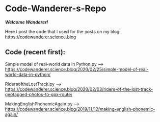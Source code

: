 # Code-Wanderer-s-Repo

***Welcome Wanderer!***

Here I post the code that I used for the posts on my blog:
https://codewanderer.science.blog

Code (recent first):
--------------------
Simple model of real-world data in Python.py --> https://codewanderer.science.blog/2020/02/25/simple-model-of-real-world-data-in-python/

RidersoftheLostTrack.py --> https://codewanderer.science.blog/2020/02/03/riders-of-the-lost-track-geotagged-photos-to-gpx-route/

MakingEnglishPhonemicAgain.py --> https://codewanderer.science.blog/2019/11/12/making-english-phonemic-again/
